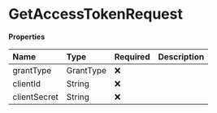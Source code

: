 # GetAccessTokenRequest

**Properties**

| Name         | Type      | Required | Description |
| :----------- | :-------- | :------- | :---------- |
| grantType    | GrantType | ❌       |             |
| clientId     | String    | ❌       |             |
| clientSecret | String    | ❌       |             |
